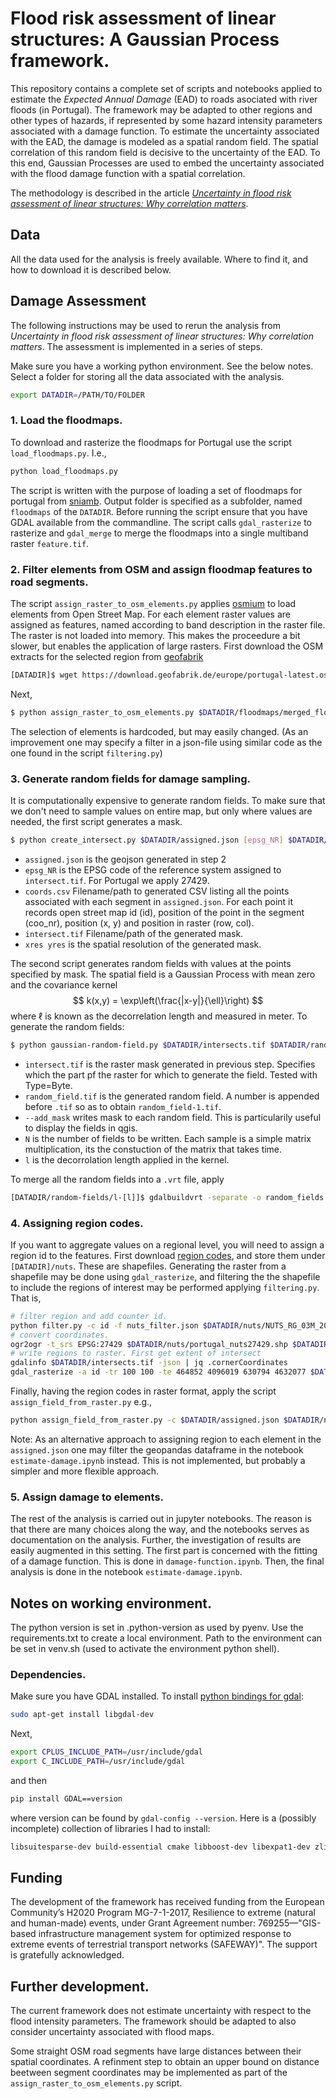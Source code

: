# Flood risk assessment of linear structures: A Gaussian Process framework.

This repository contains a complete set of scripts and notebooks applied to estimate the *Expected Annual Damage* (EAD) to roads asociated with river floods (in Portugal). The framework may be adapted to other regions and other types of hazards, if represented by some hazard intensity parameters associated with a damage function. To estimate the uncertainty associated with the EAD, the damage is modeled as a spatial random field. The spatial correlation of this random field is decisive to the uncertainty of the EAD. To this end, Gaussian Processes are used to embed the uncertainty associated with the flood damage function with a spatial correlation.

The methodology is described in the article [*Uncertainty in flood risk assessment of linear structures: Why correlation matters*](https://doi.org/10.1016/j.jhydrol.2023.130442).

## Data
All the data used for the analysis is freely available. Where to find it, and how to download it is described below.

## Damage Assessment
The following instructions may be used to rerun the analysis from *Uncertainty in flood risk assessment of linear structures: Why correlation matters*. The assessment is implemented in a series of steps.

Make sure you have a working python environment. See the below notes. Select a folder for storing all the data associated with the analysis. 
```bash
export DATADIR=/PATH/TO/FOLDER
```

### 1. Load the floodmaps.
To download and rasterize the floodmaps for Portugal use the script `load_floodmaps.py`. I.e.,
```bash
python load_floodmaps.py
```
The script is written with the purpose of loading a set of floodmaps for portugal from [sniamb](https://sniamb.apambiente.pt/).
Output folder is specified as a subfolder, named `floodmaps` of the `DATADIR`.
Before running the script ensure that you have GDAL available from the commandline.
The script calls `gdal_rasterize` to rasterize and `gdal_merge` to merge the floodmaps into a single multiband raster `feature.tif`.

### 2. Filter elements from OSM and assign floodmap features to road segments.
The script `assign_raster_to_osm_elements.py` applies [osmium](https://osmcode.org/pyosmium/) to load elements from Open Street Map. For each element raster values are assigned as features, named according to band description in the raster file. The raster is not loaded into memory. This makes the proceedure a bit slower, but enables the application of large rasters. First download the OSM extracts for the selected region from [geofabrik](https://download.geofabrik.de/)
```bash
[DATADIR]$ wget https://download.geofabrik.de/europe/portugal-latest.osm.pbf
```
Next, 
```bash
$ python assign_raster_to_osm_elements.py $DATADIR/floodmaps/merged_floodmaps/features.tif $DATADIR/portugal-latest.osm.pbf assigned.json
```
The selection of elements is hardcoded, but may easily changed. (As an improvement one may specify a filter in a json-file using similar code as the one found in the script `filtering.py`)

### 3. Generate random fields for damage sampling.
It is computationally expensive to generate random fields. To make sure that 
we don't need to sample values on entire map, but only where values are needed,
the first script generates a mask.
```bash
$ python create_intersect.py $DATADIR/assigned.json [epsg_NR] $DATADIR/coords.csv $DATADIR/intersects.tif [xres] [yres]
```
 - `assigned.json` is the geojson generated in step 2
 - `epsg_NR` is the EPSG code of the reference system assigned to `intersect.tif`. For Portugal we apply 27429.
 - `coords.csv` Filename/path to generated CSV listing all the points associated with each segment in `assigned.json`. For each point it records open street map id (id), position of the point in the segment  (coo_nr), position (x, y) and position in raster (row, col).
 - `intersect.tif` Filename/path of the generated mask.
 - `xres yres` is the spatial resolution of the generated mask.

The second script generates random fields with values at the points specified 
by mask. The spatial field is a Gaussian Process with mean zero and the 
covariance kernel
$$
k(x,y) = \exp\left(\frac{|x-y|}{\ell}\right)
$$
where $\ell$ is known as the decorrelation length and measured in meter. To generate the random fields: 

```bash
$ python gaussian-random-field.py $DATADIR/intersects.tif $DATADIR/random-fields/l-[l]/random_field.tif --add_mask N l
```
 - `intersect.tif` is the raster mask generated in previous step. Specifies which the part pf the raster for which to generate the field. Tested with Type=Byte.
 - `random_field.tif` is the generated random field. A number is appended before `.tif` so as to obtain `random_field-1.tif`.
 - `--add_mask` writes mask to each random field. This is particularily useful to display the fields in qgis.
 - `N` is the number of fields to be written. Each sample is a simple matrix multiplication, its the constuction of the matrix that takes time.
 - `l` is the decorrolation length applied in the kernel.

To merge all the random fields into a `.vrt` file, apply
```bash
[DATADIR/random-fields/l-[l]]$ gdalbuildvrt -separate -o random_fields.vrt random_field-*.tif
```

### 4. Assigning region codes.
If you want to aggregate values on a regional level, you will need to assign a region id to the features. 
First download [region codes](https://ec.europa.eu/eurostat/web/gisco/geodata/reference-data/administrative-units-statistical-units/nuts), and store them under `[DATADIR]/nuts`. These are shapefiles. Generating the raster from a shapefile may be done using `gdal_rasterize`, and filtering the the shapefile to include the regions of interest may be performed applying `filtering.py`. That is,
```bash
# filter region and add counter id.
python filter.py -c id -f nuts_filter.json $DATADIR/nuts/NUTS_RG_03M_2021_4326.shp $DATADIR/nuts/portugal_nuts.shp
# convert coordinates.
ogr2ogr -t_srs EPSG:27429 $DATADIR/nuts/portugal_nuts27429.shp $DATADIR/nuts/portugal_nuts.shp
# write regions to raster. First get extent of intersect
gdalinfo $DATADIR/intersects.tif -json | jq .cornerCoordinates
gdal_rasterize -a id -tr 100 100 -te 464852 4096019 630794 4632077 $DATADIR/nuts/portugal_nuts27429.shp $DATADIR/nuts/portugal_nuts.tif
```
Finally, having the region codes in raster format, apply the script `assign_field_from_raster.py` e.g., 
```bash
python assign_field_from_raster.py -c $DATADIR/assigned.json $DATADIR/nuts/portugal_nuts.tif $DATADIR/region-assigned.json region
```
Note: As an alternative approach to assigning region to each element in the `assigned.json` one may filter the geopandas dataframe in the notebook `estimate-damage.ipynb` instead. This is not implemented, but probably a simpler and more flexible approach.


### 5. Assign damage to elements.
The rest of the analysis is carried out in jupyter notebooks. The reason is that there are many choices along the way, and the notebooks serves as documentation on the analysis. Further, the investigation of results are easily augmented in this setting. The first part is concerned with the fitting of a damage function. This is done in `damage-function.ipynb`. Then, the final analysis is done in the notebook `estimate-damage.ipynb`.

## Notes on working environment.
The python version is set in .python-version as used by pyenv. Use the 
requirements.txt to create a local environment. Path to the environment can be 
set in venv.sh (used to activate the environment python shell). 

### Dependencies.

Make sure you have GDAL installed. To install [python bindings for gdal](https://mothergeo-py.readthedocs.io/en/latest/development/how-to/gdal-ubuntu-pkg.html#install-gdal-for-python): 
```bash
sudo apt-get install libgdal-dev
```
Next, 
```bash
export CPLUS_INCLUDE_PATH=/usr/include/gdal
export C_INCLUDE_PATH=/usr/include/gdal
```
and then 
```bash
pip install GDAL==version
```
where version can be found by `gdal-config --version`. Here is a (possibly incomplete) collection of libraries I had to install:

```bash
libsuitesparse-dev build-essential cmake libboost-dev libexpat1-dev zlib1g-dev libbz2-dev
```

## Funding
The development of the framework has received funding from the European Community’s H2020 Program MG-7-1-2017, Resilience to extreme (natural and human-made) events, under Grant Agreement number: 769255—"GIS-based infrastructure management system for optimized response to extreme events of terrestrial transport networks (SAFEWAY)".
The support is gratefully acknowledged.

## Further development.
The current framework does not estimate uncertainty with respect to the flood intensity parameters. The framework should be adapted to also consider uncertainty associated with flood maps.

Some straight OSM road segments have large distances between their spatial coordinates. A refinment step to obtain an upper bound on distance beetween segment coordinates may be implemented as part of the `assign_raster_to_osm_elements.py` script.

